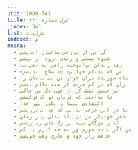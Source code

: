 ```yaml
---
utid: 1000-341
title: غزل شماره ۳۴۱
_index: 341
list: غزلیات
indexes: م
mesra:
  - گر من از سرزنش مدّعیان اندیشم
  - شیوه مستی و رندی نرود از پیشم
  - زهد رندان نوآموخته راهی به دهی ست
  - «من که بدنام جهانم» چه صلاح اندیشم
  - شاه شوریده سران خوان من بی سامان را
  - زآن که در کم خردی از همه عالم بیشم
  - بر جبین نقش کن از خون دل من خالی
  - تا بدانند که قربان تو کافرکیشم
  - اعتقادی بنما و بگذر بهر خدا
  - تا در این خرقه ندانی که چه نادرویشم
  - شعر خونبار من ای باد بدان یار رسان
  - که ز مژگان سیه بر رگ جان زد ریشم
  - من اگر باده خورم ور نه چه کارم با کس
  - حافظ راز خود و عارفِ وقتِ خویشم
---
```


